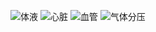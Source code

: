 ![体液](https://test1.jsdelivr.net/gh/sakurakouji-luna/pic@main/bio/体液.png)
![心脏](https://test1.jsdelivr.net/gh/sakurakouji-luna/pic@main/bio/心脏.jpg)
![血管](https://test1.jsdelivr.net/gh/sakurakouji-luna/pic@main/bio/血管.jpg)
![气体分压](https://test1.jsdelivr.net/gh/sakurakouji-luna/pic@main/bio/气体分压.png)